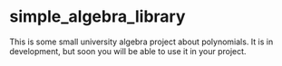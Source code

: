 # simple_algebra_library
This is some small university algebra project about polynomials. It is in development, but soon you will be able to use it in your project.
